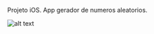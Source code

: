 Projeto iOS. 
App gerador de numeros aleatorios.

![alt text](https://github.com/caiquecsx/gerador-de-numeros/blob/master/Captura%20de%20Tela%202018-02-11%20às%2014.14.15.png?raw=true)
